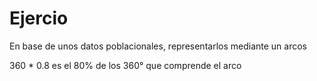 # Ejercio

En base de unos datos poblacionales, representarlos mediante un arcos

360 * 0.8 es el 80% de los 360° que comprende el arco